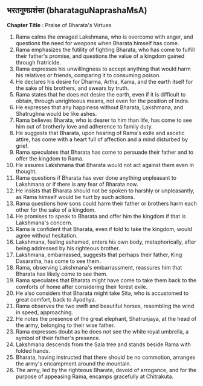 ## भरतगुणप्रशंसा (bharataguNaprashaMsA)

**Chapter Title** : Praise of Bharata's Virtues

1. Rama calms the enraged Lakshmana, who is overcome with anger, and questions the need for weapons when Bharata himself has come.
2. Rama emphasizes the futility of fighting Bharata, who has come to fulfill their father's promise, and questions the value of a kingdom gained through fratricide.
3. Rama expresses his unwillingness to accept anything that would harm his relatives or friends, comparing it to consuming poison.
4. He declares his desire for Dharma, Artha, Kama, and the earth itself for the sake of his brothers, and swears by truth.
5. Rama states that he does not desire the earth, even if it is difficult to obtain, through unrighteous means, not even for the position of Indra.
6. He expresses that any happiness without Bharata, Lakshmana, and Shatrughna would be like ashes.
7. Rama believes Bharata, who is dearer to him than life, has come to see him out of brotherly love and adherence to family duty.
8. He suggests that Bharata, upon hearing of Rama's exile and ascetic attire, has come with a heart full of affection and a mind disturbed by grief.
9. Rama speculates that Bharata has come to persuade their father and to offer the kingdom to Rama.
10. He assures Lakshmana that Bharata would not act against them even in thought.
11. Rama questions if Bharata has ever done anything unpleasant to Lakshmana or if there is any fear of Bharata now.
12. He insists that Bharata should not be spoken to harshly or unpleasantly, as Rama himself would be hurt by such actions.
13. Rama questions how sons could harm their father or brothers harm each other for the sake of a kingdom.
14. He promises to speak to Bharata and offer him the kingdom if that is Lakshmana's concern.
15. Rama is confident that Bharata, even if told to take the kingdom, would agree without hesitation.
16. Lakshmana, feeling ashamed, enters his own body, metaphorically, after being addressed by his righteous brother.
17. Lakshmana, embarrassed, suggests that perhaps their father, King Dasaratha, has come to see them.
18. Rama, observing Lakshmana's embarrassment, reassures him that Bharata has likely come to see them.
19. Rama speculates that Bharata might have come to take them back to the comforts of home after considering their forest exile.
20. He also considers that Bharata might take Sita, who is accustomed to great comfort, back to Ayodhya.
21. Rama observes the two swift and beautiful horses, resembling the wind in speed, approaching.
22. He notes the presence of the great elephant, Shatrunjaya, at the head of the army, belonging to their wise father.
23. Rama expresses doubt as he does not see the white royal umbrella, a symbol of their father's presence.
24. Lakshmana descends from the Sala tree and stands beside Rama with folded hands.
25. Bharata, having instructed that there should be no commotion, arranges the army's encampment around the mountain.
26. The army, led by the righteous Bharata, devoid of arrogance, and for the purpose of appeasing Rama, encamps gracefully at Chitrakuta.
